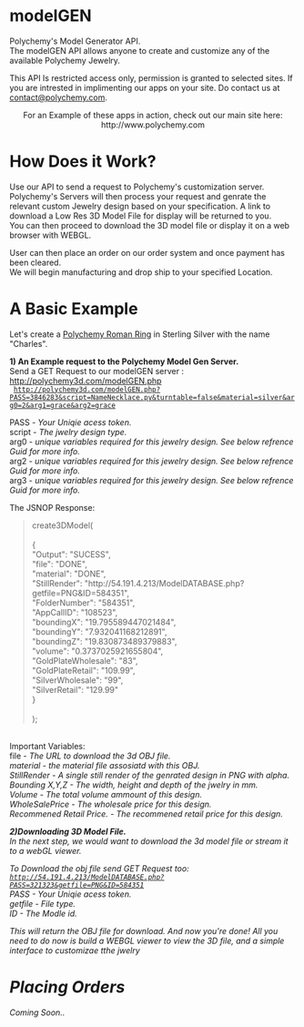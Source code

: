 modelGEN
========

Polychemy's Model Generator API. <br>
The modelGEN API allows anyone to create and customize any of the available Polychemy Jewelry.

This API Is restricted access only, permission is granted to selected sites. 
If you are intrested in implimenting our apps on your site. Do contact us at contact@polychemy.com.


<center>
For an Example of these apps in action, check out our main site here:<br>
http://www.polychemy.com
</center>

How Does it Work?
=================
Use our API to send a request to Polychemy's customization server. <br>
Polychemy's Servers will then process your request and genrate the relevant custom Jewelry design based on your specification. A link to download a Low Res 3D Model File for display will be returned to you.<br>
You can then proceed to download the 3D model file or display it on a web browser with WEBGL.<br>

User can then place an order on our order system and once payment has been cleared.<br>
We will begin manufacturing and drop ship to your specified Location.


A Basic Example
===========
Let's create a <a href="http://www.polychemy.com/RomanRing.php">Polychemy Roman Ring</a> in Sterling Silver with the name "Charles".<br>

<b>1) An Example request to the Polychemy Model Gen Server.</b><br>
Send a GET Request to our modelGEN server : http://polychemy3d.com/modelGEN.php<br>
<code>
http://polychemy3d.com/modelGEN.php?PASS=3846283&script=NameNecklace.py&turntable=false&material=silver&arg0=2&arg1=grace&arg2=grace
</code>

PASS - <em>Your Uniqie acess token.</em><br>
script - <em>The jwelry design type.</em> <br>
arg0 - <em>unique variables required for this jewelry design. See below refrence Guid for more info.</em><br>
arg2 - <em>unique variables required for this jewelry design. See below refrence Guid for more info.</em><br>
arg3 - <em>unique variables required for this jewelry design. See below refrence Guid for more info.</em><br>

The JSNOP Response:<br>

<blockquote>
create3DModel(<br>
<br>
{<br>
"Output": "SUCESS",<br>
"file": "DONE", <br>
"material": "DONE", <br>
"StillRender": "http://54.191.4.213/ModelDATABASE.php?getfile=PNG&ID=584351", <br>
"FolderNumber": "584351", <br>
"AppCallID": "108523", <br>
"boundingX": "19.795589447021484",<br>
"boundingY": "7.932041168212891",<br>
"boundingZ": "19.830873489379883",<br>
"volume": "0.3737025921655804",<br>
"GoldPlateWholesale": "83",<br>
"GoldPlateRetail": "109.99",<br>
"SilverWholesale": "99",<br>
"SilverRetail": "129.99"<br>
}<br>
<br>
);<br>
</blockquote>

<br>
Important Variables:<br>
file - <em>The URL to download the 3d OBJ file.<br>
material - <em>the material file assosiatd with this OBJ.<br>
StillRender - <em>A single still render of the genrated design in PNG with alpha.<br>
Bounding X,Y,Z - <em>The width, height and depth of the jwelry in mm.<br>
Volume - <em>The total volume ammount of this design.<br>
WholeSalePrice - <em>The wholesale price for this design.<br>
Recommened Retail Price. - <em>The recommened retail price for this design.<br>

<b>2)Downloading 3D Model File.</b><br>
In the next step, we would want to download the 3d model file or stream it to a webGL viewer.<br>

To Download the obj file send GET Request too:<br>
<code>http://54.191.4.213/ModelDATABASE.php?PASS=321323&getfile=PNG&ID=584351</code>
<br>
PASS - <em>Your Uniqie acess token.</em><br>
getfile - <em>File type.</em> <br>
ID - <em> The Modle id. </em>

This will return the OBJ file for download.
And now you're done! All you need to do now is build a WEBGL viewer to view the 3D file, and a simple interface to customizae tthe jwelry<br>

Placing Orders
=============
Coming Soon..
